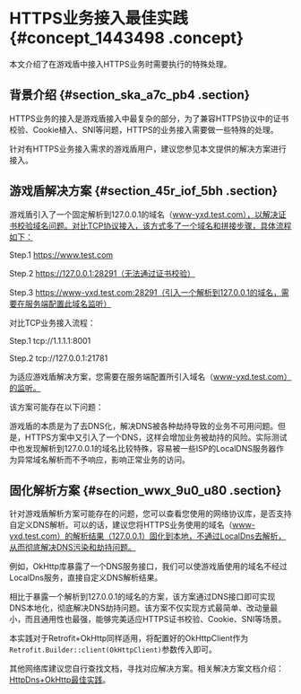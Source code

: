 # HTTPS业务接入最佳实践 {#concept_1443498 .concept}

本文介绍了在游戏盾中接入HTTPS业务时需要执行的特殊处理。

## 背景介绍 {#section_ska_a7c_pb4 .section}

HTTPS业务的接入是游戏盾接入中最复杂的部分，为了兼容HTTPS协议中的证书校验、Cookie植入、SNI等问题，HTTPS的业务接入需要做一些特殊的处理。

针对有HTTPS业务接入需求的游戏盾用户，建议您参见本文提供的解决方案进行接入。

## 游戏盾解决方案 {#section_45r_iof_5bh .section}

游戏盾引入了一个固定解析到127.0.0.1的域名（www-yxd.test.com），以解决证书校验域名问题。对比TCP协议接入，该方式多了一个域名和拼接步骤，具体流程如下：

Step.1 https://www.test.com

Step.2 https://127.0.0.1:28291（无法通过证书校验）

Step.3 https://www-yxd.test.com:28291（引入一个解析到127.0.0.1的域名，需要在服务端配置此域名监听）

对比TCP业务接入流程：

Step.1 tcp://1.1.1.1:8001

Step.2 tcp://127.0.0.1:21781

为适应游戏盾解决方案，您需要在服务端配置所引入域名（www-yxd.test.com）的监听。

该方案可能存在以下问题：

游戏盾的本质是为了去DNS化，解决DNS被各种劫持导致的业务不可用问题。但是，HTTPS方案中又引入了一个DNS，这样会增加业务被劫持的风险。实际测试中也发现解析到127.0.0.1的域名比较特殊，容易被一些ISP的LocalDNS服务器作为异常域名解析而不予响应，影响正常业务的访问。

## 固化解析方案 {#section_wwx_9u0_u80 .section}

针对游戏盾解析方案可能存在的问题，您可以查看您使用的网络协议库，是否支持自定义DNS解析。可以的话，建议您将HTTPS业务使用的域名（www-yxd.test.com）的解析结果（127.0.0.1）固化到本地，不通过LocalDns去解析，从而彻底解决DNS污染和劫持问题。

例如，OkHttp库暴露了一个DNS服务接口，我们可以使游戏盾使用的域名不经过LocalDns服务，直接自定义DNS解析结果。

相比于暴露一个解析到127.0.0.1的域名的方案，该方案通过DNS接口即可实现DNS本地化，彻底解决DNS劫持问题。该方案不仅实现方式最简单、改动量最小，而且通用性也最强，能够完美适应HTTPS证书校验、Cookie、SNI等场景。

本实践对于Retrofit+OkHttp同样适用，将配置好的OkHttpClient作为`Retrofit.Builder::client(OkHttpClient)`参数传入即可。

其他网络库建议您自行查找文档，寻找对应解决方案。相关解决方案文档介绍：[HttpDns+OkHttp最佳实践](https://helpcdn.aliyun.com/document_detail/52008.html)。

